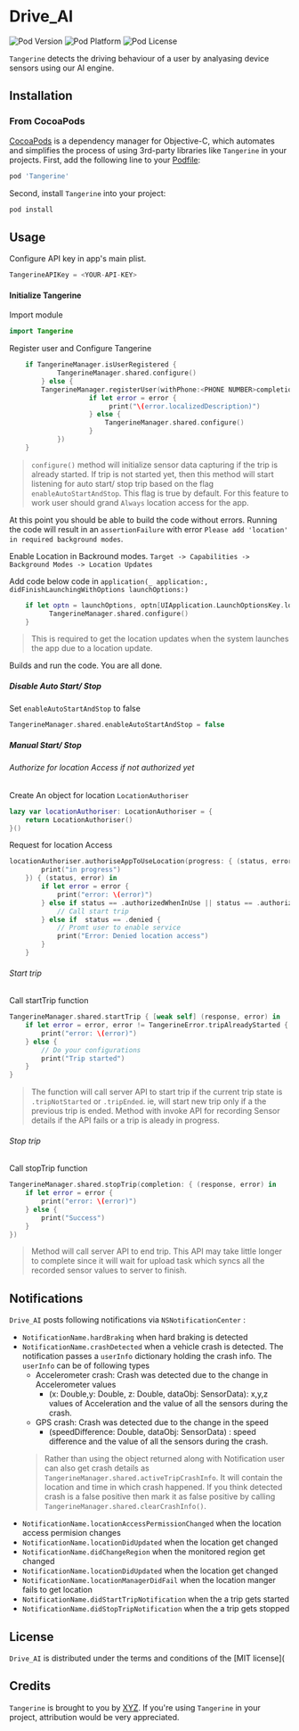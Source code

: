 # Drive_AI

![Pod Version](https://img.shields.io/cocoapods/v/SVProgressHUD.svg?style=flat)
![Pod Platform](https://img.shields.io/cocoapods/p/SVProgressHUD.svg?style=flat)
![Pod License](https://img.shields.io/cocoapods/l/SVProgressHUD.svg?style=flat)

`Tangerine` detects the driving behaviour of a user by analyasing device sensors using our AI engine.

## Installation

### From CocoaPods

[CocoaPods](http://cocoapods.org) is a dependency manager for Objective-C, which automates and simplifies the process of using 3rd-party libraries like `Tangerine` in your projects. First, add the following line to your [Podfile](http://guides.cocoapods.org/using/using-cocoapods.html):

```ruby
pod 'Tangerine'
```
Second, install `Tangerine` into your project:

```ruby
pod install
```

## Usage

Configure API key in app's main plist.
```swift
TangerineAPIKey = <YOUR-API-KEY>
```
#### Initialize Tangerine
Import module
```swift
import Tangerine
```
Register user and Configure Tangerine 
```swift
	if TangerineManager.isUserRegistered {
            TangerineManager.shared.configure()
        } else {
		TangerineManager.registerUser(withPhone:<PHONE NUMBER>completion: { (response, error) in
            		if let error = error {
               			 print("\(error.localizedDescription)")
            		} else {
                		TangerineManager.shared.configure()
            		}
        	})
	}

```
> ```configure()``` method will initialize sensor data capturing if the trip is already started. If trip is not started yet, then this method will start listening for auto start/ stop trip based on the flag ```enableAutoStartAndStop```. This flag is true by default. For this feature to work user should grand ```Always``` location access for the app.

At this point you should be able to build the code without errors. Running the code will result in an ```assertionFailure``` with error ```Please add 'location' in required background modes```.

Enable Location in Backround modes.
```Target -> Capabilities -> Background Modes -> Location Updates```

Add code below code in ```application(_ application:, didFinishLaunchingWithOptions launchOptions:)```

```swift
    if let optn = launchOptions, optn[UIApplication.LaunchOptionsKey.location] != nil {
          TangerineManager.shared.configure()
    }
```
> This is required to get the location updates when the system launches the app due to a location update.

Builds and run the code. You are all done.

##### Disable Auto Start/ Stop

Set ```enableAutoStartAndStop``` to false
```swift
TangerineManager.shared.enableAutoStartAndStop = false
```
##### Manual Start/ Stop

###### Authorize for location Access if not authorized yet
Create An object for location `LocationAuthoriser`
```swift
lazy var locationAuthoriser: LocationAuthoriser = {
    return LocationAuthoriser()
}()
```
Request for location Access
```swift
locationAuthoriser.authoriseAppToUseLocation(progress: { (status, error) in
	    print("in progress")
	}) { (status, error) in
		if let error = error {
			print("error: \(error)")
		} else if status == .authorizedWhenInUse || status == .authorizedAlways  {
			// Call start trip
		} else if  status == .denied {
			// Promt user to enable service
			print("Error: Denied location access")
		}
	}
```
###### Start trip

Call startTrip function
```swift
TangerineManager.shared.startTrip { [weak self] (response, error) in
    if let error = error, error != TangerineError.tripAlreadyStarted {
		print("error: \(error)")
    } else {
        // Do your configurations
        print("Trip started")
    }
}
```
> The function will call server API to start trip if the current trip state is `.tripNotStarted` or `.tripEnded`. ie, will start new trip only if a the previous trip is ended. Method with invoke API for recording Sensor details if the API fails or a trip is aleady in progress.

###### Stop trip
Call stopTrip function
```swift
TangerineManager.shared.stopTrip(completion: { (response, error) in
    if let error = error {
        print("error: \(error)")
    } else {                       	
        print("Success")
    }
})
```
> Method will call server API to end trip. This API may take little longer to complete since it will wait for upload task which syncs all the recorded sensor values to server to finish.

## Notifications

`Drive_AI` posts following notifications via `NSNotificationCenter` :
* `NotificationName.hardBraking` when hard braking is detected
* `NotificationName.crashDetected` when a vehicle crash is detected. The notification passes a `userInfo` dictionary holding the crash info. The `userInfo` can be of following types
    * Accelerometer crash: Crash was detected due to the change in Accelerometer values
        * (x: Double,y: Double, z: Double, dataObj: SensorData): x,y,z values of Acceleration and the value of all the sensors during the crash.
    * GPS crash: Crash was detected due to the change in the speed
        * (speedDifference: Double, dataObj: SensorData) : speed difference and the value of all the sensors during the crash.
    > Rather than using the object returned along with Notification user can also get crash details as `TangerineManager.shared.activeTripCrashInfo`. It will contain the location and time in which crash happened. If you think detected crash is a false positive then mark it as false positive by calling `TangerineManager.shared.clearCrashInfo()`.
* `NotificationName.locationAccessPermissionChanged` when the location access permision changes
* `NotificationName.locationDidUpdated` when the location get changed
* `NotificationName.didChangeRegion` when the monitored region get changed
* `NotificationName.locationDidUpdated` when the location get changed
* `NotificationName.locationManagerDidFail` when the location manger fails to get location
* `NotificationName.didStartTripNotification` when the a trip gets started
* `NotificationName.didStopTripNotification` when the a trip gets stopped

## License

`Drive_AI` is distributed under the terms and conditions of the [MIT license](

## Credits

`Tangerine` is brought to you by [XYZ](https://stackoverflow.com). If you're using `Tangerine` in your project, attribution would be very appreciated.
